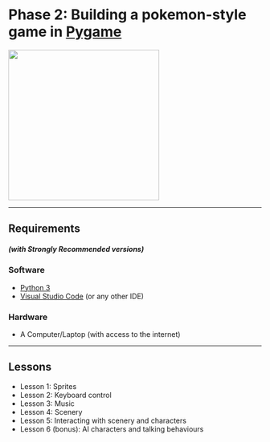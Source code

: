 # Phase 2: Building a pokemon-style game in [Pygame](https://www.pygame.org/docs/)

<img src="https://www.brian-gordon.name/portfolio/images/pokemon4-full.png" width="300">


---
## Requirements 
##### (with Strongly Recommended versions)
### Software
* [Python 3](https://www.python.org/download/releases/3.0/) 
* [Visual Studio Code](https://code.visualstudio.com/) (or any other IDE)
### Hardware
* A Computer/Laptop (with access to the internet)
--- 
## Lessons
* Lesson 1: Sprites
* Lesson 2: Keyboard control
* Lesson 3: Music
* Lesson 4: Scenery
* Lesson 5: Interacting with scenery and characters
* Lesson 6 (bonus): AI characters and talking behaviours